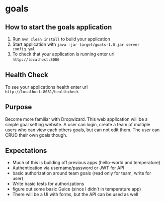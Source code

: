 # goals

How to start the goals application
---

1. Run `mvn clean install` to build your application
1. Start application with `java -jar target/goals-1.0.jar server config.yml`
1. To check that your application is running enter url `http://localhost:8080`

Health Check
---

To see your applications health enter url `http://localhost:8081/healthcheck`

## Purpose

Become more familiar with Dropwizard. This web application will be a simple goal setting website. A user can login, create a team of multiple users who can view each others goals, but can not edit them. The user can CRUD their own goals though.

## Expectations

- Much of this is building off previous apps (hello-world and temperature)
- Authentication via username/password or JWT for API
- basic authorization around team goals (read only for team, write for user)
- Write basic tests for authorizations
- figure out some basic Guice (since I didn't in temperature app)
- There will be a UI with forms, but the API can be used as well
